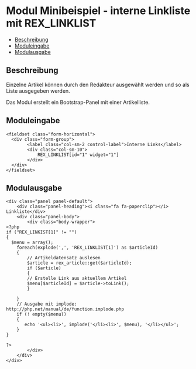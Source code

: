 # Modul Minibeispiel - interne Linkliste mit REX_LINKLIST

- [Beschreibung](#beschreibung)
- [Moduleingabe](#moduleingabe)
- [Modulausgabe](#modulausgabe)

<a name="beschreibung"></a>
## Beschreibung

Einzelne Artikel können durch den Redakteur ausgewählt werden und so als Liste ausgegeben werden. 

Das Modul erstellt ein Bootstrap-Panel mit einer Artikelliste. 

<a name="moduleingabe"></a>
## Moduleingabe

	<fieldset class="form-horizontal">
	  <div class="form-group">
	        <label class="col-sm-2 control-label">Interne Links</label>
	        <div class="col-sm-10">
	            REX_LINKLIST[id="1" widget="1"]
	        </div>
	  </div>
	</fieldset>


<a name="modulausgabe"></a>
## Modulausgabe


	<div class="panel panel-default">
		<div class="panel-heading"><i class="fa fa-paperclip"></i> Linkliste</div>
		<div class="panel-body">
			<div class="body-wrapper">
	<?php
	if ("REX_LINKIST[1]" != "")
	{
	  $menu = array();
		foreach(explode(',', 'REX_LINKLIST[1]') as $articleId)
		{
		    // Artikeldatensatz auslesen
		    $article = rex_article::get($articleId);
		    if ($article)
		    {
			// Erstelle Link aus aktuellem Artikel
			$menu[$articleId] = $article->toLink();
		    }
		    
		}
		// Ausgabe mit implode: http://php.net/manual/de/function.implode.php
		if (! empty($menu))
		{
		   echo '<ul><li>', implode('</li><li>', $menu), '</li></ul>';
		}
	}
	
	?>
			</div>
		</div>
	</div>


